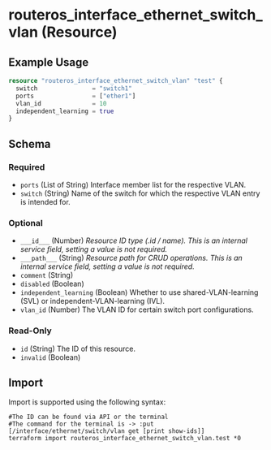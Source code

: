 # routeros_interface_ethernet_switch_vlan (Resource)


## Example Usage
```terraform
resource "routeros_interface_ethernet_switch_vlan" "test" {
  switch               = "switch1"
  ports                = ["ether1"]
  vlan_id              = 10
  independent_learning = true
}
```

<!-- schema generated by tfplugindocs -->
## Schema

### Required

- `ports` (List of String) Interface member list for the respective VLAN.
- `switch` (String) Name of the switch for which the respective VLAN entry is intended for.

### Optional

- `___id___` (Number) <em>Resource ID type (.id / name). This is an internal service field, setting a value is not required.</em>
- `___path___` (String) <em>Resource path for CRUD operations. This is an internal service field, setting a value is not required.</em>
- `comment` (String)
- `disabled` (Boolean)
- `independent_learning` (Boolean) Whether to use shared-VLAN-learning (SVL) or independent-VLAN-learning (IVL).
- `vlan_id` (Number) The VLAN ID for certain switch port configurations.

### Read-Only

- `id` (String) The ID of this resource.
- `invalid` (Boolean)

## Import
Import is supported using the following syntax:
```shell
#The ID can be found via API or the terminal
#The command for the terminal is -> :put [/interface/ethernet/switch/vlan get [print show-ids]]
terraform import routeros_interface_ethernet_switch_vlan.test *0
```
